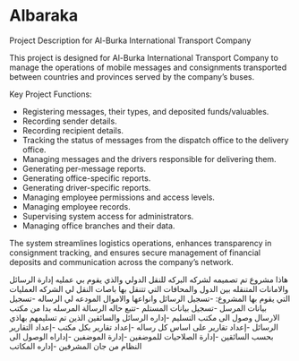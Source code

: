 # Albaraka
Project Description for Al-Burka International Transport Company

This project is designed for Al-Burka International Transport Company to manage the operations of mobile messages and consignments transported between countries and provinces served by the company’s buses.  

Key Project Functions:
- Registering messages, their types, and deposited funds/valuables.  
- Recording sender details.  
- Recording recipient details.  
- Tracking the status of messages from the dispatch office to the delivery office.  
- Managing messages and the drivers responsible for delivering them.  
- Generating per-message reports.  
- Generating office-specific reports.  
- Generating driver-specific reports.  
- Managing employee permissions and access levels.  
- Managing employee records.  
- Supervising system access for administrators.  
- Managing office branches and their data.  

The system streamlines logistics operations, enhances transparency in consignment tracking, and ensures secure management of financial deposits and communication across the company’s network.


هاذا مشروع تم تصميمه لشركه البركه للنقل الدولي والذي يقوم بي عمليه إدارة الرسائل والامانات المتنقله بين الدول والمحافات التي تتنقل بها باصات النقل لي الشركه 
العمليات التي يقوم بها المشروع:
-تسجيل الرسائل وانواعها والاموال المودعه لي الرساله
-تسجيل بيانات المرسل
-تسجيل بيانات المستلم
-تتبع حاله الرسالة المرسله بدا من مكتب الارسال وصول الى مكتب التسليم
-إداره الرسائل والسائقين الذين تم تسليمهم بهاذي الرسائل
-إعداد تقارير على اساس كل رساله
-إعداد تقارير بكل مكتب
-إعداد التقارير بحسب السائقين
-إدارة الصلاحيات للموضفين
-إدارة الموضفين
-إداراه الوصول الى النظام من جان المشرفين
-إداره المكاتب 